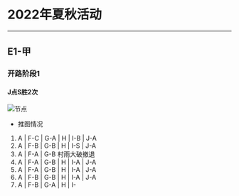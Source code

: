 # 2022年夏秋活动

---

## E1-甲

### 开路阶段1

#### J点S胜2次

![节点](./记录相关图片/E1-P1-开路阶段-J点S胜2次 "E1-P1-开路阶段-J点S胜2次")

- 推图情况

1. A | F-C | G-A | H | I-B | J-A
2. A | F-B | G-B | H | I-S | J-A
3. A | F-A | G-B 村雨大破撤退
4. A | F-A | G-B | H | I-A | J-A
5. A | F-A | G-B | H | I-A | J-A
6. A | F-B | G-B | H | I-A | J-A
7. A | F-B | G-A | H | I-
